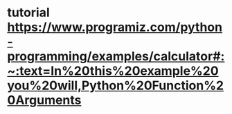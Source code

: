 # tutorial https://www.programiz.com/python-programming/examples/calculator#:~:text=In%20this%20example%20you%20will,Python%20Function%20Arguments
